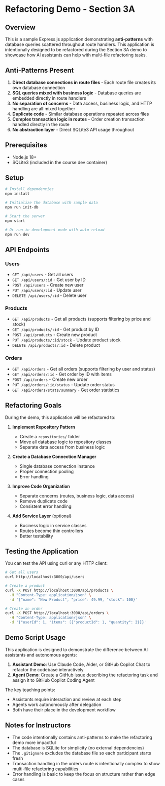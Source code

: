 # Refactoring Demo - Section 3A

## Overview

This is a sample Express.js application demonstrating **anti-patterns** with database queries scattered throughout route handlers. This application is intentionally designed to be refactored during the Section 3A demo to showcase how AI assistants can help with multi-file refactoring tasks.

## Anti-Patterns Present

1. **Direct database connections in route files** - Each route file creates its own database connection
2. **SQL queries mixed with business logic** - Database queries are embedded directly in route handlers
3. **No separation of concerns** - Data access, business logic, and HTTP handling are all mixed together
4. **Duplicate code** - Similar database operations repeated across files
5. **Complex transaction logic in routes** - Order creation transaction handled directly in the route
6. **No abstraction layer** - Direct SQLite3 API usage throughout

## Prerequisites

- Node.js 18+
- SQLite3 (included in the course dev container)

## Setup

```bash
# Install dependencies
npm install

# Initialize the database with sample data
npm run init-db

# Start the server
npm start

# Or run in development mode with auto-reload
npm run dev
```

## API Endpoints

### Users
- `GET /api/users` - Get all users
- `GET /api/users/:id` - Get user by ID
- `POST /api/users` - Create new user
- `PUT /api/users/:id` - Update user
- `DELETE /api/users/:id` - Delete user

### Products
- `GET /api/products` - Get all products (supports filtering by price and stock)
- `GET /api/products/:id` - Get product by ID
- `POST /api/products` - Create new product
- `PUT /api/products/:id/stock` - Update product stock
- `DELETE /api/products/:id` - Delete product

### Orders
- `GET /api/orders` - Get all orders (supports filtering by user and status)
- `GET /api/orders/:id` - Get order by ID with items
- `POST /api/orders` - Create new order
- `PUT /api/orders/:id/status` - Update order status
- `GET /api/orders/stats/summary` - Get order statistics

## Refactoring Goals

During the demo, this application will be refactored to:

1. **Implement Repository Pattern**
   - Create a `repositories/` folder
   - Move all database logic to repository classes
   - Separate data access from business logic

2. **Create a Database Connection Manager**
   - Single database connection instance
   - Proper connection pooling
   - Error handling

3. **Improve Code Organization**
   - Separate concerns (routes, business logic, data access)
   - Remove duplicate code
   - Consistent error handling

4. **Add Service Layer** (optional)
   - Business logic in service classes
   - Routes become thin controllers
   - Better testability

## Testing the Application

You can test the API using curl or any HTTP client:

```bash
# Get all users
curl http://localhost:3000/api/users

# Create a product
curl -X POST http://localhost:3000/api/products \
  -H "Content-Type: application/json" \
  -d '{"name": "New Product", "price": 49.99, "stock": 100}'

# Create an order
curl -X POST http://localhost:3000/api/orders \
  -H "Content-Type: application/json" \
  -d '{"userId": 1, "items": [{"productId": 1, "quantity": 2}]}'
```

## Demo Script Usage

This application is designed to demonstrate the difference between AI assistants and autonomous agents:

1. **Assistant Demo**: Use Claude Code, Aider, or GitHub Copilot Chat to refactor the codebase interactively
2. **Agent Demo**: Create a GitHub issue describing the refactoring task and assign it to GitHub Copilot Coding Agent

The key teaching points:
- Assistants require interaction and review at each step
- Agents work autonomously after delegation
- Both have their place in the development workflow

## Notes for Instructors

- The code intentionally contains anti-patterns to make the refactoring demo more impactful
- The database is SQLite for simplicity (no external dependencies)
- The `.gitignore` excludes the database file so each participant starts fresh
- Transaction handling in the orders route is intentionally complex to show multi-file refactoring capabilities
- Error handling is basic to keep the focus on structure rather than edge cases
